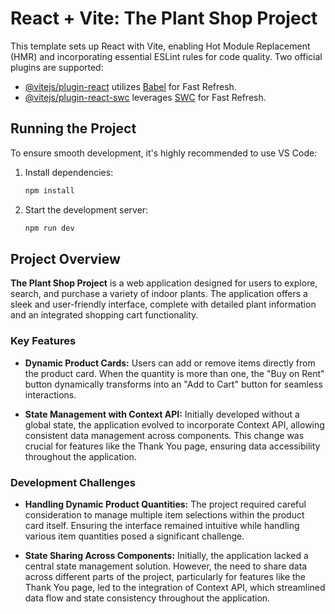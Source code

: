 # React + Vite: The Plant Shop Project

This template sets up React with Vite, enabling Hot Module Replacement (HMR) and incorporating essential ESLint rules for code quality. Two official plugins are supported:

- [@vitejs/plugin-react](https://github.com/vitejs/vite-plugin-react/blob/main/packages/plugin-react/README.md) utilizes [Babel](https://babeljs.io/) for Fast Refresh.
- [@vitejs/plugin-react-swc](https://github.com/vitejs/vite-plugin-react-swc) leverages [SWC](https://swc.rs/) for Fast Refresh.

## Running the Project

To ensure smooth development, it's highly recommended to use VS Code:

1. Install dependencies:
   ```bash
   npm install
   ```
2. Start the development server:
   ```bash
   npm run dev
   ```

## Project Overview

**The Plant Shop Project** is a web application designed for users to explore, search, and purchase a variety of indoor plants. The application offers a sleek and user-friendly interface, complete with detailed plant information and an integrated shopping cart functionality.

### Key Features

- **Dynamic Product Cards:** Users can add or remove items directly from the product card. When the quantity is more than one, the "Buy on Rent" button dynamically transforms into an "Add to Cart" button for seamless interactions.

- **State Management with Context API:** Initially developed without a global state, the application evolved to incorporate Context API, allowing consistent data management across components. This change was crucial for features like the Thank You page, ensuring data accessibility throughout the application.

### Development Challenges

- **Handling Dynamic Product Quantities:** The project required careful consideration to manage multiple item selections within the product card itself. Ensuring the interface remained intuitive while handling various item quantities posed a significant challenge.

- **State Sharing Across Components:** Initially, the application lacked a central state management solution. However, the need to share data across different parts of the project, particularly for features like the Thank You page, led to the integration of Context API, which streamlined data flow and state consistency throughout the application.
